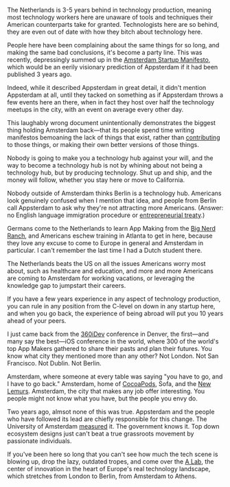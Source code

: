 The Netherlands is 3-5 years behind in technology production, meaning most technology workers here are unaware of tools and techniques their American counterparts take for granted. Technologists here are so behind, they are even out of date with how they bitch about technology here.

People here have been complaining about the same things for so long, and making the same bad conclusions, it's become a party line. This was recently, depressingly summed up in the [Amsterdam Startup Manifesto](https://medium.com/p/8656836beb94), which would be an eerily visionary prediction of Appsterdam if it had been published 3 years ago.

Indeed, while it described Appsterdam in great detail, it didn't mention Appsterdam at all, until they tacked on something  as if Appsterdam throws a few events here an there, when in fact they host over half the technology meetups in the city, with an event on average every other day.

This laughably wrong document unintentionally demonstrates the biggest thing holding Amsterdam back—that its people spend time writing manifestos bemoaning the lack of things that exist, rather than [contributing](https://github.com/Appsterdam/open) to those things, or making their own better versions of those things.

Nobody is going to make you a technology hub against your will, and the way to become a technology hub is not by whining about not being a technology hub, but by producing technology. Shut up and ship, and the money will follow, whether you stay here or move to California.

Nobody outside of Amsterdam thinks Berlin is a technology hub. Americans look genuinely confused when I mention that idea, and people from Berlin call Appsterdam to ask why they're not attracting more Americans. (Answer: no English language immigration procedure or [entrepreneurial treaty](https://github.com/Appsterdam/open/wiki/Immigrating-to-the-Netherlands).)

Germans come to the Netherlands to learn App Making from the [Big Nerd Ranch](http://www.bignerdranch.com/locations/netherlands), and Americans eschew training in Atlanta to get in here, because they love any excuse to come to Europe in general and Amsterdam in particular. I can't remember the last time I had a Dutch student there.

The Netherlands beats the US on all the issues Americans worry most about, such as healthcare and education, and more and more Americans are coming to Amsterdam for working vacations, or leveraging the knowledge gap to jumpstart their careers.

If you have a few years experience in any aspect of technology production, you can rule in any position from the C-level on down in any startup here, and when you go back, the experience of being abroad will put you 10 years ahead of your peers.

I just came back from the [360iDev](http://360idev.com) conference in Denver, the first—and many say the best—iOS conference in the world, where 300 of the world's top App Makers gathered to share their pasts and plan their futures. You know what city they mentioned more than any other? Not London. Not San Francisco. Not Dublin. Not Berlin.

Amsterdam, where someone at every table was saying "you have to go, and I have to go back." Amsterdam, home of [CocoaPods](http://cocoapods.org), Sofa, and the [New Lemurs](http://le.mu.rs). Amsterdam, the city that makes any job offer interesting. You people might not know what you have, but the people you envy do.

Two years ago, almsot none of this was true. Appsterdam and the people who have followed its lead are chiefly responsible for this change. The University of Amsterdam [measured](http://circa.uva.nl/projects/innoviz-visualizing-stories-of-app-innovation.html) it. The government knows it. Top down ecosystem designs just can't beat a true grassroots movement by passionate individuals.

If you've been here so long that you can't see how much the tech scene is blowing up, drop the lazy, outdated tropes, and come over the [A Lab](http://www.a-lab.nl), the center of innovation in the heart of Europe's real technology landscape, which stretches from London to Berlin, from Amsterdam to Athens.
